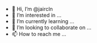- 👋 Hi, I’m @jaircln
- 👀 I’m interested in ...
- 🌱 I’m currently learning ...
- 💞️ I’m looking to collaborate on ...
- 📫 How to reach me ...

<!---
jaircln/jaircln is a ✨ special ✨ repository because its `README.md` (this file) appears on your GitHub profile.
You can click the Preview link to take a look at your changes.
--->
